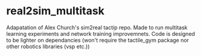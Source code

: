 # real2sim_multitask
Adapatation of Alex Church's sim2real tactip repo. Made to run multitask learning experiments and network training improvemnets. Code is designed to be lighter on dependancies (won't require the tactile_gym package nor other robotics libraries (vsp etc.))
